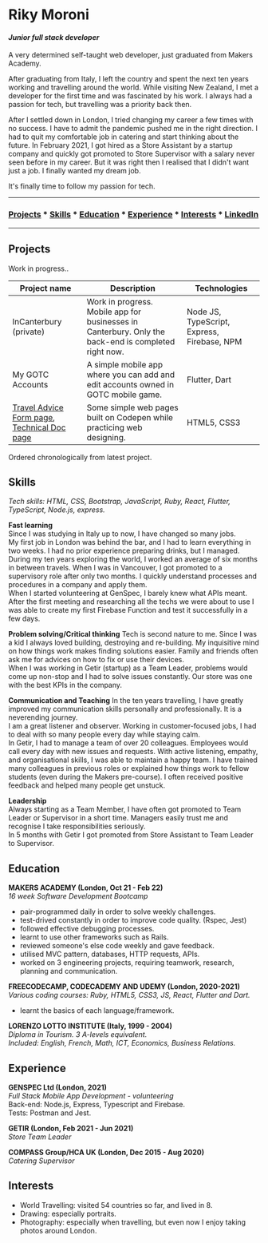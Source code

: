 # **Riky Moroni**  
#### _Junior full stack developer_  

A very determined self-taught web developer, just graduated from Makers Academy.  

After graduating from Italy, I left the country and spent the next ten years working and travelling around the world. While visiting New Zealand, I met a developer for the first time and was fascinated by his work. I always had a passion for tech, but travelling was a priority back then.  

After I settled down in London, I tried changing my career a few times with no success. I have to admit the pandemic pushed me in the right direction. I had to quit my comfortable job in catering and start thinking about the future. In February 2021, I got hired as a Store Assistant by a startup company and quickly got promoted to Store Supervisor with a salary never seen before in my career. But it was right then I realised that I didn't want just a job. I finally wanted my dream job. 

It's finally time to follow my passion for tech.  

---
### [Projects](#project) * [Skills](#skills) * [Education](#education) * [Experience](#experience) * [Interests](#interests) * [LinkedIn](https://www.linkedin.com/in/rikymoroni/ "linkedin")
---

## **Projects**
Work in progress..  

|Project name   |Description              |Technologies        |
|---------------|-------------------------|--------------------|
|InCanterbury (private)|Work in progress. Mobile app for businesses in Canterbury. Only the back-end is completed right now.|Node JS, TypeScript, Express, Firebase, NPM|
|My GOTC Accounts|A simple mobile app where you can add and edit accounts owned in GOTC mobile game.|Flutter, Dart|
|[Travel Advice Form page](https://codepen.io/riky5/full/gOwPMxj "CodePen"), [Technical Doc page](https://codepen.io/riky5/full/abmEYzP "CodePen")|Some simple web pages built on Codepen while practicing web designing.|HTML5, CSS3|

Ordered chronologically from latest project.

## **Skills**

_Tech skills: HTML, CSS, Bootstrap, JavaScript, Ruby, React, Flutter, TypeScript, Node.js, express._

**Fast learning**  
Since I was studying in Italy up to now, I have changed so many jobs.  
My first job in London was behind the bar, and I had to learn everything in two weeks. I had no prior experience preparing drinks, but I managed.  
During my ten years exploring the world, I worked an average of six months in between travels. When I was in Vancouver, I got promoted to a supervisory role after only two months. I quickly understand processes and procedures in a company and apply them.   
When I started volunteering at GenSpec, I barely knew what APIs meant. After the first meeting and researching all the techs we were about to use I was able to create my first Firebase Function and test it successfully in a few days.

**Problem solving/Critical thinking**
Tech is second nature to me. Since I was a kid I always loved building, destroying and re-building. My inquisitive mind on how things work makes finding solutions easier.
Family and friends often ask me for advices on how to fix or use their devices.  
When I was working in Getir (startup) as a Team Leader, problems would come up non-stop and I had to solve issues constantly. Our store was one with the best KPIs in the company.

**Communication and Teaching**
In the ten years travelling, I have greatly improved my communication skills personally and professionally. It is a neverending journey.  
I am a great listener and observer. Working in customer-focused jobs, I had to deal with so many people every day while staying calm.  
In Getir, I had to manage a team of over 20 colleagues. Employees would call every day with new issues and requests. With active listening, empathy, and organisational skills, I was able to maintain a happy team.
I have trained many colleagues in previous roles or explained how things work to fellow students (even during the Makers pre-course). I often received positive feedback and helped many people get unstuck.

**Leadership**  
Always starting as a Team Member, I have often got promoted to Team Leader or Supervisor in a short time. Managers easily trust me and recognise I take responsibilities seriously.  
In 5 months with Getir I got promoted from Store Assistant to Team Leader to Supervisor.

## **Education**

**MAKERS ACADEMY (London, Oct 21 - Feb 22)**  
_16 week Software Development Bootcamp_
- pair-programmed daily in order to solve weekly challenges.
- test-drived constantly in order to improve code quality. (Rspec, Jest)
- followed effective debugging processes.
- learnt to use other frameworks such as Rails.
- reviewed someone's else code weekly and gave feedback.
- utilised MVC pattern, databases, HTTP requests, APIs.
- worked on 3 engineering projects, requiring teamwork, research, planning and communication.

**FREECODECAMP, CODECADEMY AND UDEMY (London, 2020-2021)**  
_Various coding courses: Ruby, HTML5, CSS3, JS, React, Flutter and Dart._
- learnt the basics of each language/framework.

**LORENZO LOTTO INSTITUTE (Italy, 1999 - 2004)**  
_Diploma in Tourism. 3 A-levels equivalent.  
Included: English, French, Math, ICT, Economics, Business Relations._

## **Experience**

**GENSPEC Ltd (London, 2021)**  
_Full Stack Mobile App Development - volunteering_  
Back-end: Node.js, Express, Typescript and Firebase.  
Tests: Postman and Jest.

**GETIR (London, Feb 2021 - Jun 2021)**  
_Store Team Leader_  

**COMPASS Group/HCA UK (London, Dec 2015 - Aug 2020)**  
_Catering Supervisor_

## **Interests**  
* World Travelling: visited 54 countries so far, and lived in 8.
* Drawing: especially portraits.
* Photography: especially when travelling, but even now I enjoy taking photos around London.